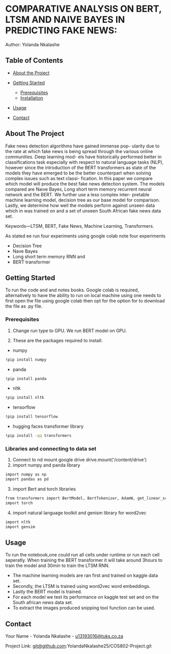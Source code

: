 # COMPARATIVE ANALYSIS ON BERT, LTSM AND NAIVE BAYES IN PREDICTING FAKE NEWS:

Author: Yolanda Nkalashe 
<!-- TABLE OF CONTENTS -->
## Table of Contents

* [About the Project](#about-the-project)

* [Getting Started](#getting-started)
  * [Prerequisites](#prerequisites)
  * [Installation](#installation)
* [Usage](#usage)
* [Contact](#contact)

<!-- ABOUT THE PROJECT -->
## About The Project

Fake news detection algorithms have gained immense pop- ularity due to the rate at which fake news is being spread through the various online communities. Deep learning mod- els have historically performed better in classifications task especially with respect to natural language tasks (NLP), however since the introduction of the BERT transformers as state of the models they have emerged to be the better counterpart when solving complex issues such as text classi- fication. In this paper we compare which model will produce the best fake news detection system. The models compared are Naıve Bayes, Long short term memory recurrent neural network and the BERT. We further use a less complex inter- pretable machine learning model, decision tree as our base model for comparison. Lastly, we determine how well the models perform against unseen data which in was trained on and a set of unseen South African fake news data set.

Keywords—LTSM, BERT, Fake News, Machine Learning, Transformers.

As stated ee run four experiments using google colab note four experiments 
* Decision Tree
* Nave Bayes
* Long short term memory RNN and
* BERT transformer


<!-- GETTING STARTED -->
## Getting Started

To run the code and and notes books. Google colab is required, alternatively to have the ability to run on local machine using one needs to first open the file using google colab then opt for the option for to download the file as .py file.

### Prerequisites

1. Change run type to GPU. We run BERT model on GPU.

2. These are the packages required to install:
* numpy
```sh
!pip install numpy
```

* panda
```sh
!pip install panda
```

* nltk
```sh
!pip install nltk
```

* tensorflow
```sh
!pip install tensorflow
```

* hugging faces transformer library
```sh
!pip install -qq transformers
```

### Libraries and connecting to data set

1. Connect to nd mount google drive  drive.mount('/content/drive')
2. import numpy and panda library
```sh
import numpy as np
import pandas as pd
```
3. import Bert and torch libraries
```sh
from transformers import BertModel, BertTokenizer, AdamW, get_linear_schedule_with_warmup
import torch
```
4. import natural language toolkit and genism library for word2vec
```sh
import nltk
import gensim
```

<!-- USAGE EXAMPLES -->
## Usage

To run the notebook,one could run all cells under runtime or run each cell seperatly. When training the BERT transformer it will take around 3hours to train the model and 30min to train the LTSM RNN.

* The machine learning models are ran first and trained on kaggle data set.
* Secondly, the LTSM is trained using word2vec word embeddings.
* Lastly the BERT model is trained.
* For each model we test its performance on kaggle test set and on the South african news data set.
* To extract the images produced snipping tool function can be used.

<!-- CONTACT -->
## Contact

Your Name - Yolanda Nkalashe - u13193016@tuks.co.za

Project Link: git@github.com:YolandaNkalashe25/COS802-Project.git

